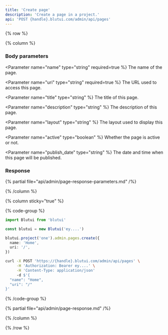 ```yaml
---
title: 'Create page'
description: 'Create a page in a project.'
api: 'POST {handle}.blutui.com/admin/api/pages'
---
```


{% row %}

{% column %}
### Body parameters

<Parameter name="name" type="string" required=true %}
The name of the page.
</Parameter>

<Parameter name="uri" type="string" required=true %}
The URL used to access this page.
</Parameter>

<Parameter name="title" type="string" %}
The title of this page.
</Parameter>

<Parameter name="description" type="string" %}
The description of this page.
</Parameter>

<Parameter name="layout" type="string" %}
The layout used to display this page.
</Parameter>

<Parameter name="active" type="boolean" %}
Whether the page is active or not.
</Parameter>

<Parameter name="publish_date" type="string" %}
The date and time when this page will be published.
</Parameter>

### Response

{% partial file="api/admin/page-response-parameters.md" /%}

{% /column %}

{% column sticky="true" %}

{% code-group %}

```ts {% process=false filename="Node.js" %}
import Blutui from 'blutui'

const blutui = new Blutui('ey....')

blutui.project('one').admin.pages.create({
  name: 'Home',
  uri: '/',
})
```

```bash {% process=false filename="cURL" %}
curl -X POST 'https://{handle}.blutui.com/admin/api/pages' \
     -H 'Authorization: Bearer ey....' \
     -H 'Content-Type: application/json'
     -d $'{
  "name": "Home",
  "uri": "/"
}'
```

{% /code-group %}

{% partial file="api/admin/page-response.md" /%}

{% /column %}

{% /row %}
